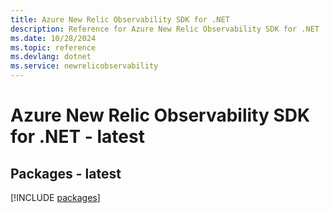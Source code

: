 ```yaml
---
title: Azure New Relic Observability SDK for .NET
description: Reference for Azure New Relic Observability SDK for .NET
ms.date: 10/28/2024
ms.topic: reference
ms.devlang: dotnet
ms.service: newrelicobservability
---
```

# Azure New Relic Observability SDK for .NET - latest
## Packages - latest
[!INCLUDE [packages](new-relic-observability-index.md)]